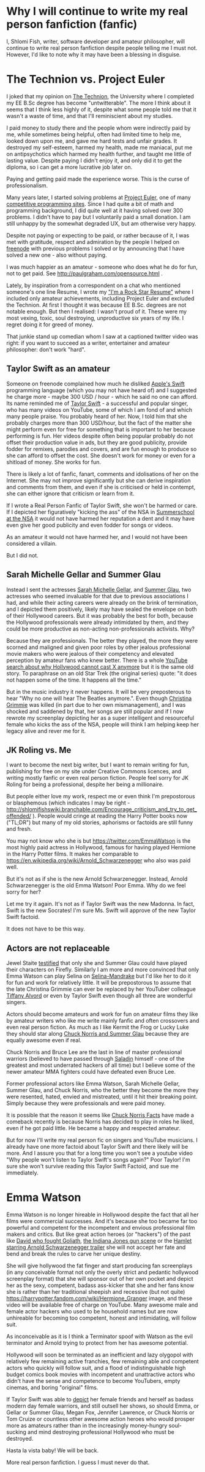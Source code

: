 # Why I will continue to write my real person fanfiction (fanfic)

I, Shlomi Fish, writer, software developer and amateur philosopher, will
continue to write real person fanfiction despite people telling me I
must not. However, I'd like to
note why it may have been a blessing in disguise.

# The Technion vs. Project Euler

I joked that my opinion on [The Technion](https://en.wikipedia.org/wiki/Technion_%E2%80%93_Israel_Institute_of_Technology), the University where I completed
my EE B.Sc degree has become "untwitterable". The more I think about it seems
that I think less highly of it, despite what some people told me that it
wasn't a waste of time, and that I'll reminiscient about my studies.

I paid money to study there and the people whom were indirectly paid by me,
while sometimes being helpful, often had limited time to help me, looked down
upon me, and gave me hard tests and unfair grades. It destroyed my self-esteem,
harmed my health, made me maniacal, put me on antipsychotics which harmed
my health further, and taught me little of lasting value. Despite paying I
didn't enjoy it, and only did it to get the diploma, so i can get a more
lucrative job later on.

Paying and getting paid made the experience worse. This is the curse of professionalism.

Many years later, I started solving problems at [Project Euler](https://en.wikipedia.org/wiki/Project_Euler), one of many [competitive programming sites](https://github.com/EbookFoundation/free-programming-books/blob/master/problem-sets-competitive-programming.md). Since I had quite a bit of math and programming background,
I did quite well at it having solved over 300 problems.
I didn't have to pay but I voluntarily paid a small donation.
I am still unhappy by the somewhat degraded UX, but am otherwise very happy.

Despite not paying or expecting to be paid, or rather because of it, I was
met with gratitude, respect and admiration by the people I helped on
[freenode](https://freenode.net/) with previous problems I solved or by
announcing that I have solved a new one - also without paying.

I was much happier as an amateur - someone who does what he do for fun,
not to get paid. See http://paulgraham.com/opensource.html .

Lately, by inspiration from a correspondent on a chat who mentioned
someone's one line Resume, I wrote my ["I'm a Rock Star Resume"](https://www.shlomifish.org/me/resumes/Shlomi-Fish-Resume-as-Software-Dev.html) where I included only amateur achievements, including Project Euler and excluded the Technion. At first I thought it was because EE B.Sc. degrees are not notable enough. But then I realised: I wasn't proud of it. These were my most vexing, toxic, soul destroying, unproductive six years of my life. I regret doing it for greed of money.

That junkie stand up comedian whom I saw at a captioned twitter video was right: if you want to succeed as a writer, entertainer and amateur philosopher: don't work "hard".

## Taylor Swift as an amateur

Someone on freenode complained how much he disliked [Apple's Swift](https://en.wikipedia.org/wiki/Swift_(programming_language))
programming language
(which you may not have heard of) and I suggested he charge more - maybe 300
USD / hour - which he said no one can afford. Its name reminded me of
[Taylor Swift](https://en.wikipedia.org/wiki/Taylor_Swift) - a successful
and popular singer, who has many videos on YouTube, some of which I am fond
of and which many people praise. You probably heard of her. Now, I told him
that she probably charges more than 300 USD/hour, but the fact of the matter
she might perform even for free for something that is important to her
because performing is fun. Her videos despite often being popular probably
do not offset their production value in ads, but they are good publicity,
provide fodder for remixes, parodies and covers, and are fun enough to produce so she can afford
to offset the cost. She doesn't work for money or even for a shitload of
money. She works for fun.

There is likely a lot of fanfic, fanart, comments and idolisations of her
on the Internet. She may not improve significantly but she can derive inspiration
and comments from them, and even if she is criticised or held in contempt,
she can either ignore that criticism or learn from it.

If I wrote a Real Person Fanfic of Taylor Swift, she won't be harmed or care.
If I depicted her figuratively "kicking the ass" of the NSA in [Summerschool at the NSA](https://www.shlomifish.org/humour/Summerschool-at-the-NSA/)
it would not have harmed her reputation a dent and it may have even give her good publicity and even fodder for songs or videos.

As an amateur it would not have harmed her, and I would not have been
considered a villain.

But I did not.

## Sarah Michelle Gellar and Summer Glau

Instead I sent the actresses [Sarah Michelle Gellar](https://en.wikipedia.org/wiki/Sarah_Michelle_Gellar), and [Summer Glau](https://en.wikipedia.org/wiki/Summer_Glau), two
actresses who seemed invaluable for that due to previous associations I had, and
while their acting careers were already on the brink of termination, and I
depicted them positively, likely may have sealed the envelope on both of their
Hollywood careers. But it was probably the best for both, because the Hollywood
professionals were already intimidated by them, and they could be more productive as non-acting non-professionals activists. Why?

Because they are professionals. The better they played, the more they were
scorned and maligned and given poor roles by other jealous professional movie
makers who were jealous of their competency and elevated perception by amateur
fans who knew better. There is a whole [YouTube search about why Hollywood cannot cast X anymore](https://twitter.com/shlomif/status/1174571159372935168) but
it is the same old story. To paraphrase on an old Star Trek (the original
series)
quote: "it does not happen some of the time. It happens all the time."

But in the music industry it never happens. It will be very preposterous to
hear "Why no one will hear The Beatles anymore.". Even though
[Christina Grimmie](https://en.wikipedia.org/wiki/Christina_Grimmie) was killed
(in part due to her own mismanagement), and I was shocked and saddened by that,
her songs are still popular and if I
now rewrote my screenplay depicting her as a super intelligent and resourceful female who
kicks the ass of the NSA, people will think I am helping keep her legacy
alive and rever me for it.

## JK Roling vs. Me

I want to become the next big writer, but I want to remain writing for fun,
publishing for free on my site under Creative Commons licences, and writing
mostly fanfic or even real person fiction. People feel sorry for JK Roling for being a professional, despite her being a millionaire.

But people either love my work, respect me or even think I'm prepostorous or blasphemous
(which indicates I may be right - http://shlomifishswiki.branchable.com/Encourage_criticism_and_try_to_get_offended/ ). People would cringe at reading the Harry
Potter books now ("TL;DR") but many of my old stories, aphorisms or factoids are
still funny and fresh.

You may not know who she is but https://twitter.com/EmmaWatson is the most
highly paid actress in Hollywood, famous for having played Hermione in the
Harry Potter films. It makes her comparable to https://en.wikipedia.org/wiki/Arnold_Schwarzenegger who also was paid well.

But it's not as if she is the new Arnold
Schwarzenegger. Instead, Arnold Schwarzenegger is the old Emma Watson!
Poor Emma. Why do we feel sorry for her?

Let me try it again. It's not as if Taylor Swift was the new Madonna. In fact,
Swift is the new Socrates! I'm sure Ms. Swift will approve of the new Taylor
Swift factoid.

It does not have to be this way.

## Actors are not replaceable

Jewel Staite [testified](https://www.reddit.com/r/IAmA/comments/2e3t1f/jewel_staite_ama/cjvt8t9/) that only she and Summer Glau could have played their
characters on Firefly. Similarly I am more and more convinced that only
Emma Watson can play Selina on [Selina-Mandrake](https://www.shlomifish.org/humour/Selina-Mandrake/) but I'd like her to do it for fun and work for relatively
little. It will be prepostorous to assume that the late Christina Grimmie can
ever be
replaced by her YouTuber colleague [Tiffany Alvord](https://en.wikipedia.org/wiki/Tiffany_Alvord)
or even by Taylor Swift even though all three are wonderful singers.

Actors should become amateurs and work for fun on amateur films they like by
amateur writers who like me write mainly fanfic and often crossovers and even
real person fiction. As much as I like Kermit the Frog or Lucky Luke they
should star along [Chuck Norris and Summer Glau](https://www.shlomifish.org/humour/Muppets-Show-TNI/Summer-Glau-and-Chuck-Norris.html) because they are equally
awesome even if real.

Chuck Norris and Bruce Lee are the last in line of master professional warriors
(believed to have passed through [Saladin](http://shlomifishswiki.branchable.com/Saladin_Style/) himself - one of the greatest and most underrated hackers of all time)
but I believe some of the newer amateur MMA fighters could have defeated even Bruce Lee.

Former professional actors like Emma Watson, Sarah Michelle Gellar, Summer
Glau, and Chuck Norris, who the better they become the more they were resented,
hated, envied and mistreated, until it hit their breaking point. Simply because
they were professionals and were paid money.

It is possible that the reason it seems like [Chuck Norris Facts](https://www.shlomifish.org/humour/bits/facts/Chuck-Norris/) have made a comeback
recently is because Norris has decided to play in roles he liked, even if he
got paid little. He became a happy and respected amateur.

But for now I'll write my real person fic on singers and YouTube musicians.
I already have one more factoid about Taylor Swift and there likely will be more.
And I assure you that for a long time you won't see a youtube video "Why people
won't listen to Taylor Swift's songs again?" Poor Taylor! I'm sure she won't survive reading this Taylor Swift Factoid, and sue me immediately.

# Emma Watson

Emma Watson is no longer hireable in Hollywood despite the fact that all her
films were commercial successes. And it's because she too
became far too powerful and competent for the incompetent and envious
professional film makers and critics. But like great action heroes (or
"hackers") of the past like <a href="https://www.shlomifish.org/philosophy/philosophy/putting-all-cards-on-the-table-2013/#david_and_goliath">David who
fought Goliath</a>, [the Indiana Jones gun scene](https://www.youtube.com/watch?v=7YyBtMxZgQs) or the [Hamlet starring Arnold Schwarzenegger trailer](https://www.youtube.com/watch?v=9Eont_yEGZs) she will not accept her fate and bend and
break the rules to carve her unique destiny.

She will give hollywood the fat finger and start producing fan screenplays (in
any conceivable format not only the overly strict and pedantic hollywood screenplay
format) that she will sponsor out of her own pocket and depict her as the sexy,
competent, badass ass-kicker that she and her fans know she is rather than her
traditional sheepish and recessive (but not quite) https://harrypotter.fandom.com/wiki/Hermione_Granger image, and these video will be available free of charge
on YouTube. Many awesome male and female actor hackers who used to be household
names but are now unhireable for becoming too competent, honest and intimidating,
will follow suit.

As inconceivable as it is I think a Terminator spoof with Watson as the evil
terminator and Arnold trying to protect from her has awesome potential.

Hollywood will soon be terminated as an inefficient and lazy olygopol with
relatively few remaining active franchies, few remaining able and competent
actors who quickly will follow suit, and a flood of indistinguishable
high budget comics book movies with incompetent and unattractive actors who
didn't have the sense and competence to become YouTubers, empty cinemas,
and boring "original" films.

If Taylor Swift was able to [depict](https://www.youtube.com/watch?v=QcIy9NiNbmo) her female friends and herself as badass modern day female warriors, and still outsell her shows, so should Emma, or Gellar or Summer Glau, Megan Fox, Jennifer Lawrence, or Chuck Norris or Tom Cruize or countless other awesome action heroes who would prosper more as amateurs rather than in the increasingly money-hungry soul-sucking and mind destroying professional Hollywood who must be destroyed.

Hasta la vista baby! We will be back.

More real person fanfiction. I guess I must never do that.
